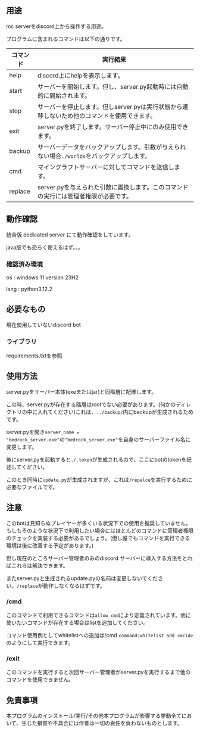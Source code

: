 ## 用途

mc serverをdiscord上から操作する用途。

プログラムに含まれるコマンドは以下の通りです。

|コマンド|実行結果|
----|----
|help|discord上にhelpを表示します。|
|start|サーバーを開始します。但し、server.py起動時には自動的に開始されます。|
|stop|サーバーを停止します。但しserver.pyは実行状態から遷移しないため他のコマンドを使用できます。|
|exit|server.pyを終了します。サーバー停止中にのみ使用できます。|
|backup|サーバーデータをバックアップします。引数が与えられない場合`./worlds`をバックアップします。|
|cmd|マインクラフトサーバーに対してコマンドを送信します。|
|replace|server.pyを与えられた引数に置換します。このコマンドの実行には管理者権限が必要です。|

## 動作確認

統合版 dedicated server にて動作確認をしています。

java版でも恐らく使えるはず。。。

### 確認済み環境

os : windows 11 version 23H2

lang : python3.12.2

## 必要なもの

現在使用していないdiscord bot

### ライブラリ

requirements.txtを参照

## 使用方法

server.pyをサーバー本体(exeまたはjar)と同階層に配置します。

この時、server.pyが存在する階層はrootでない必要があります。(何かのディレクトリの中に入れてください)これは、`../backup/`内にbackupが生成されるためです。

server.pyを開き`server_name = "bedrock_server.exe"`の`"bedrock_server.exe"`を自身のサーバーファイル名に変更します。

後にserver.pyを起動すると`./.token`が生成されるので、ここにbotのtokenを記述してください。

このとき同時に`update.py`が生成されますが、これは`/repalce`を実行するために必要なファイルです。

## 注意

このbotは見知らぬプレイヤーが多くいる状況下での使用を推奨していません。もしもそのような状況下で利用したい場合にはほとんどのコマンドに管理者権限のチェックを実装する必要があるでしょう。(但し誰でもコマンドを実行できる環境は後に改善する予定があります。)

但し現在のところサーバー管理者のみのdiscord サーバーに導入する方法をとればこれらは解決できます。

またserver.pyと生成されるupdate.pyの名前は変更しないでください。`/replace`が動作しなくなるはずです。

### /cmd

このコマンドで利用できるコマンドは`allow_cmd`により定義されています。他に使いたいコマンドが存在する場合はlistを追加してください。

コマンド使用例としてwhitelistへの追加は/cmd `command:whitelist add <mcid>`のようにして実行できます。

### /exit

このコマンドを実行すると次回サーバー管理者がserver.pyを実行するまで他のコマンドを使用できません。

## 免責事項

本プログラムのインストール/実行/その他本プログラムが影響する挙動全てにおいて、生じた損害や不具合には作者は一切の責任を負わないものとします。